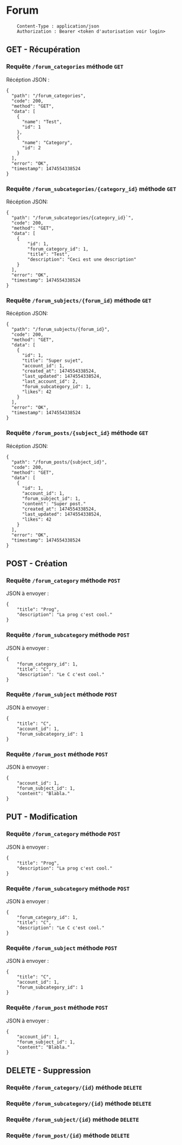 # Forum
```
	Content-Type : application/json
	Authorization : Bearer <token d'autorisation voir login>
```
## GET - Récupération
### Requête `/forum_categories` méthode `GET`
Récéption JSON :
```
{
  "path": "/forum_categories",
  "code": 200,
  "method": "GET",
  "data": [
    {
      "name": "Test",
      "id": 1
    },
    {
      "name": "Category",
      "id": 2
    }
  ],
  "error": "OK",
  "timestamp": 1474554338524
}
```
### Requête `/forum_subcategories/{category_id}` méthode `GET`
Récéption JSON:
```
{
  "path": "/forum_subcategories/{category_id}`",
  "code": 200,
  "method": "GET",
  "data": [
	{
		"id": 1,
		"forum_category_id": 1,
		"title": "Test",
		"description": "Ceci est une description"
	}
  ],
  "error": "OK",
  "timestamp": 1474554338524
}
```
### Requête `/forum_subjects/{forum_id}` méthode `GET`
Récéption JSON:
```
{
  "path": "/forum_subjects/{forum_id}",
  "code": 200,
  "method": "GET",
  "data": [
    {
      "id": 1,
      "title": "Super sujet",
	  "account_id": 1,
	  "created_at": 1474554338524,
	  "last_updated": 1474554338524,
	  "last_account_id": 2,
	  "forum_subcategory_id": 1,
	  "likes": 42
    }
  ],
  "error": "OK",
  "timestamp": 1474554338524
}
```
### Requête `/forum_posts/{subject_id}` méthode `GET`
Récéption JSON:
```
{
  "path": "/forum_posts/{subject_id}",
  "code": 200,
  "method": "GET",
  "data": [
    {
      "id": 1,
	  "account_id": 1,
	  "forum_subject_id": 1,
	  "content": "Super post."
	  "created_at": 1474554338524,
	  "last_updated": 1474554338524,
	  "likes": 42
    }
  ],
  "error": "OK",
  "timestamp": 1474554338524
}
```

## POST - Création
### Requête `/forum_category` méthode `POST`
JSON à envoyer :
```
{
    "title": "Prog",
	"description": "La prog c'est cool."
}
```
### Requête `/forum_subcategory` méthode `POST`
JSON à envoyer :
```
{
    "forum_category_id": 1,
	"title": "C",
	"description": "Le C c'est cool."
}
```
### Requête `/forum_subject` méthode `POST`
JSON à envoyer :
```
{
	"title": "C",
	"account_id": 1,
	"forum_subcategory_id": 1
}
```
### Requête `/forum_post` méthode `POST`
JSON à envoyer :
```
{
    "account_id": 1,
	"forum_subject_id": 1,
	"content": "Blabla."
}
```

## PUT - Modification
### Requête `/forum_category` méthode `POST`
JSON à envoyer :
```
{
    "title": "Prog",
	"description": "La prog c'est cool."
}
```
### Requête `/forum_subcategory` méthode `POST`
JSON à envoyer :
```
{
    "forum_category_id": 1,
	"title": "C",
	"description": "Le C c'est cool."
}
```
### Requête `/forum_subject` méthode `POST`
JSON à envoyer :
```
{
	"title": "C",
	"account_id": 1,
	"forum_subcategory_id": 1
}
```
### Requête `/forum_post` méthode `POST`
JSON à envoyer :
```
{
    "account_id": 1,
	"forum_subject_id": 1,
	"content": "Blabla."
}
```

## DELETE - Suppression
### Requête `/forum_category/{id}` méthode `DELETE`
### Requête `/forum_subcategory/{id}` méthode `DELETE`
### Requête `/forum_subject/{id}` méthode `DELETE`
### Requête `/forum_post/{id}` méthode `DELETE`